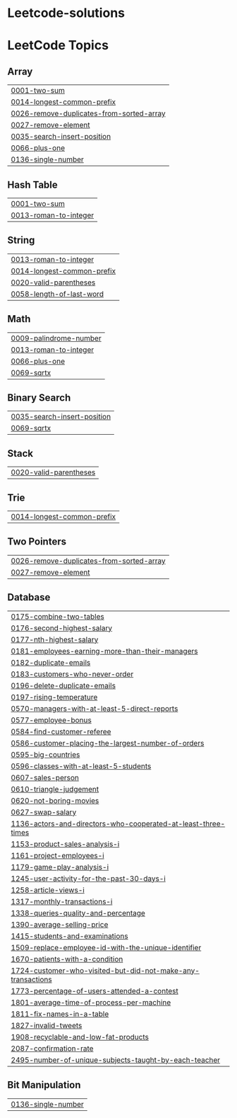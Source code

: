 # Leetcode-solutions
<!---LeetCode Topics Start-->
# LeetCode Topics
## Array
|  |
| ------- |
| [0001-two-sum](https://github.com/RiteshBhokare/Leetcode-solutions/tree/master/0001-two-sum) |
| [0014-longest-common-prefix](https://github.com/RiteshBhokare/Leetcode-solutions/tree/master/0014-longest-common-prefix) |
| [0026-remove-duplicates-from-sorted-array](https://github.com/RiteshBhokare/Leetcode-solutions/tree/master/0026-remove-duplicates-from-sorted-array) |
| [0027-remove-element](https://github.com/RiteshBhokare/Leetcode-solutions/tree/master/0027-remove-element) |
| [0035-search-insert-position](https://github.com/RiteshBhokare/Leetcode-solutions/tree/master/0035-search-insert-position) |
| [0066-plus-one](https://github.com/RiteshBhokare/Leetcode-solutions/tree/master/0066-plus-one) |
| [0136-single-number](https://github.com/RiteshBhokare/Leetcode-solutions/tree/master/0136-single-number) |
## Hash Table
|  |
| ------- |
| [0001-two-sum](https://github.com/RiteshBhokare/Leetcode-solutions/tree/master/0001-two-sum) |
| [0013-roman-to-integer](https://github.com/RiteshBhokare/Leetcode-solutions/tree/master/0013-roman-to-integer) |
## String
|  |
| ------- |
| [0013-roman-to-integer](https://github.com/RiteshBhokare/Leetcode-solutions/tree/master/0013-roman-to-integer) |
| [0014-longest-common-prefix](https://github.com/RiteshBhokare/Leetcode-solutions/tree/master/0014-longest-common-prefix) |
| [0020-valid-parentheses](https://github.com/RiteshBhokare/Leetcode-solutions/tree/master/0020-valid-parentheses) |
| [0058-length-of-last-word](https://github.com/RiteshBhokare/Leetcode-solutions/tree/master/0058-length-of-last-word) |
## Math
|  |
| ------- |
| [0009-palindrome-number](https://github.com/RiteshBhokare/Leetcode-solutions/tree/master/0009-palindrome-number) |
| [0013-roman-to-integer](https://github.com/RiteshBhokare/Leetcode-solutions/tree/master/0013-roman-to-integer) |
| [0066-plus-one](https://github.com/RiteshBhokare/Leetcode-solutions/tree/master/0066-plus-one) |
| [0069-sqrtx](https://github.com/RiteshBhokare/Leetcode-solutions/tree/master/0069-sqrtx) |
## Binary Search
|  |
| ------- |
| [0035-search-insert-position](https://github.com/RiteshBhokare/Leetcode-solutions/tree/master/0035-search-insert-position) |
| [0069-sqrtx](https://github.com/RiteshBhokare/Leetcode-solutions/tree/master/0069-sqrtx) |
## Stack
|  |
| ------- |
| [0020-valid-parentheses](https://github.com/RiteshBhokare/Leetcode-solutions/tree/master/0020-valid-parentheses) |
## Trie
|  |
| ------- |
| [0014-longest-common-prefix](https://github.com/RiteshBhokare/Leetcode-solutions/tree/master/0014-longest-common-prefix) |
## Two Pointers
|  |
| ------- |
| [0026-remove-duplicates-from-sorted-array](https://github.com/RiteshBhokare/Leetcode-solutions/tree/master/0026-remove-duplicates-from-sorted-array) |
| [0027-remove-element](https://github.com/RiteshBhokare/Leetcode-solutions/tree/master/0027-remove-element) |
## Database
|  |
| ------- |
| [0175-combine-two-tables](https://github.com/RiteshBhokare/Leetcode-solutions/tree/master/0175-combine-two-tables) |
| [0176-second-highest-salary](https://github.com/RiteshBhokare/Leetcode-solutions/tree/master/0176-second-highest-salary) |
| [0177-nth-highest-salary](https://github.com/RiteshBhokare/Leetcode-solutions/tree/master/0177-nth-highest-salary) |
| [0181-employees-earning-more-than-their-managers](https://github.com/RiteshBhokare/Leetcode-solutions/tree/master/0181-employees-earning-more-than-their-managers) |
| [0182-duplicate-emails](https://github.com/RiteshBhokare/Leetcode-solutions/tree/master/0182-duplicate-emails) |
| [0183-customers-who-never-order](https://github.com/RiteshBhokare/Leetcode-solutions/tree/master/0183-customers-who-never-order) |
| [0196-delete-duplicate-emails](https://github.com/RiteshBhokare/Leetcode-solutions/tree/master/0196-delete-duplicate-emails) |
| [0197-rising-temperature](https://github.com/RiteshBhokare/Leetcode-solutions/tree/master/0197-rising-temperature) |
| [0570-managers-with-at-least-5-direct-reports](https://github.com/RiteshBhokare/Leetcode-solutions/tree/master/0570-managers-with-at-least-5-direct-reports) |
| [0577-employee-bonus](https://github.com/RiteshBhokare/Leetcode-solutions/tree/master/0577-employee-bonus) |
| [0584-find-customer-referee](https://github.com/RiteshBhokare/Leetcode-solutions/tree/master/0584-find-customer-referee) |
| [0586-customer-placing-the-largest-number-of-orders](https://github.com/RiteshBhokare/Leetcode-solutions/tree/master/0586-customer-placing-the-largest-number-of-orders) |
| [0595-big-countries](https://github.com/RiteshBhokare/Leetcode-solutions/tree/master/0595-big-countries) |
| [0596-classes-with-at-least-5-students](https://github.com/RiteshBhokare/Leetcode-solutions/tree/master/0596-classes-with-at-least-5-students) |
| [0607-sales-person](https://github.com/RiteshBhokare/Leetcode-solutions/tree/master/0607-sales-person) |
| [0610-triangle-judgement](https://github.com/RiteshBhokare/Leetcode-solutions/tree/master/0610-triangle-judgement) |
| [0620-not-boring-movies](https://github.com/RiteshBhokare/Leetcode-solutions/tree/master/0620-not-boring-movies) |
| [0627-swap-salary](https://github.com/RiteshBhokare/Leetcode-solutions/tree/master/0627-swap-salary) |
| [1136-actors-and-directors-who-cooperated-at-least-three-times](https://github.com/RiteshBhokare/Leetcode-solutions/tree/master/1136-actors-and-directors-who-cooperated-at-least-three-times) |
| [1153-product-sales-analysis-i](https://github.com/RiteshBhokare/Leetcode-solutions/tree/master/1153-product-sales-analysis-i) |
| [1161-project-employees-i](https://github.com/RiteshBhokare/Leetcode-solutions/tree/master/1161-project-employees-i) |
| [1179-game-play-analysis-i](https://github.com/RiteshBhokare/Leetcode-solutions/tree/master/1179-game-play-analysis-i) |
| [1245-user-activity-for-the-past-30-days-i](https://github.com/RiteshBhokare/Leetcode-solutions/tree/master/1245-user-activity-for-the-past-30-days-i) |
| [1258-article-views-i](https://github.com/RiteshBhokare/Leetcode-solutions/tree/master/1258-article-views-i) |
| [1317-monthly-transactions-i](https://github.com/RiteshBhokare/Leetcode-solutions/tree/master/1317-monthly-transactions-i) |
| [1338-queries-quality-and-percentage](https://github.com/RiteshBhokare/Leetcode-solutions/tree/master/1338-queries-quality-and-percentage) |
| [1390-average-selling-price](https://github.com/RiteshBhokare/Leetcode-solutions/tree/master/1390-average-selling-price) |
| [1415-students-and-examinations](https://github.com/RiteshBhokare/Leetcode-solutions/tree/master/1415-students-and-examinations) |
| [1509-replace-employee-id-with-the-unique-identifier](https://github.com/RiteshBhokare/Leetcode-solutions/tree/master/1509-replace-employee-id-with-the-unique-identifier) |
| [1670-patients-with-a-condition](https://github.com/RiteshBhokare/Leetcode-solutions/tree/master/1670-patients-with-a-condition) |
| [1724-customer-who-visited-but-did-not-make-any-transactions](https://github.com/RiteshBhokare/Leetcode-solutions/tree/master/1724-customer-who-visited-but-did-not-make-any-transactions) |
| [1773-percentage-of-users-attended-a-contest](https://github.com/RiteshBhokare/Leetcode-solutions/tree/master/1773-percentage-of-users-attended-a-contest) |
| [1801-average-time-of-process-per-machine](https://github.com/RiteshBhokare/Leetcode-solutions/tree/master/1801-average-time-of-process-per-machine) |
| [1811-fix-names-in-a-table](https://github.com/RiteshBhokare/Leetcode-solutions/tree/master/1811-fix-names-in-a-table) |
| [1827-invalid-tweets](https://github.com/RiteshBhokare/Leetcode-solutions/tree/master/1827-invalid-tweets) |
| [1908-recyclable-and-low-fat-products](https://github.com/RiteshBhokare/Leetcode-solutions/tree/master/1908-recyclable-and-low-fat-products) |
| [2087-confirmation-rate](https://github.com/RiteshBhokare/Leetcode-solutions/tree/master/2087-confirmation-rate) |
| [2495-number-of-unique-subjects-taught-by-each-teacher](https://github.com/RiteshBhokare/Leetcode-solutions/tree/master/2495-number-of-unique-subjects-taught-by-each-teacher) |
## Bit Manipulation
|  |
| ------- |
| [0136-single-number](https://github.com/RiteshBhokare/Leetcode-solutions/tree/master/0136-single-number) |
<!---LeetCode Topics End-->